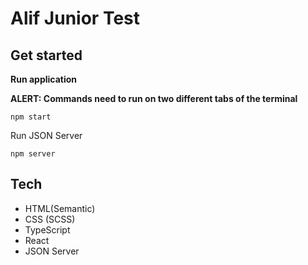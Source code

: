 # Alif Junior Test

## Get started

**Run application**

**ALERT: Commands need to run on two different tabs of the terminal**

```
npm start
```

Run JSON Server

```
npm server
```

## Tech

- HTML(Semantic)
- CSS (SCSS)
- TypeScript
- React
- JSON Server
